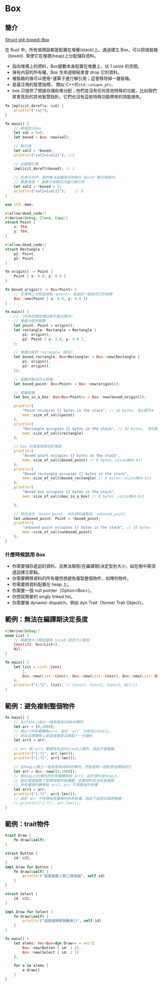 # Box

## 簡介

[Struct std::boxed::Box](https://doc.rust-lang.org/std/boxed/struct.Box.html)

在 Rust 中，所有值預設都是配置在堆疊(stack)上。通過建立 Box，可以把值裝箱（boxed）來使它在堆積(heap)上分配儲存資料。

* 指向堆積上的資料，Box變數本身配置在堆疊上，佔 1 usize 的空間。
* 保有內容的所有權，Box 生命週期結束會 drop 它的資料。
* 被裝箱的值可以使用`*`運算子進行解引用；這會移除掉一層裝箱。
* 是最泛用的智慧指標。 類似 C++的`std::unique_ptr`。
* box 只提供了間接存儲和堆分配；他們並沒有任何其他特殊的功能，比如我們將會見到的其他智慧指針。它們也沒有這些特殊功能帶來的效能損失。

```rust
fn implicit_deref(a: &u8) {
    println!("{a}");
}

fn main() {
    // 將值放入box
    let val = 5u8;
    let boxed = Box::new(val);

    // 解引用
    let val2 = *boxed;
    println!("val2={val2}"); //5

    // 自動解引用
    implicit_deref(&boxed); // 5
    
    // 在表示式中，我們無法自動隱式地執行 Deref 解引用操作，
    // 需要使用 * 運算子來顯式的進行解引用
    let val2 = *boxed + 3;
    println!("val2={val2}");    // 8
}
```

```rust
use std::mem;

#[allow(dead_code)]
#[derive(Debug, Clone, Copy)]
struct Point {
    x: f64,
    y: f64,
}

#[allow(dead_code)]
struct Rectangle {
    p1: Point,
    p2: Point,
}

fn origin() -> Point {
    Point { x: 0.0, y: 0.0 }
}

fn boxed_origin() -> Box<Point> {
    // 在堆積上分配這個點（point），並返回一個指向它的指標
    Box::new(Point { x: 0.0, y: 0.0 })
}

fn main() {
    // （所有的類型標註都不是必需的）
    // 堆疊分配的變數
    let point: Point = origin();
    let rectangle: Rectangle = Rectangle {
        p1: origin(),
        p2: Point { x: 3.0, y: 4.0 },
    };

    // 堆積分配的 rectangle（矩形）
    let boxed_rectangle: Box<Rectangle> = Box::new(Rectangle {
        p1: origin(),
        p2: origin(),
    });

    // 函數的輸出可以裝箱
    let boxed_point: Box<Point> = Box::new(origin());

    // 兩層裝箱
    let box_in_a_box: Box<Box<Point>> = Box::new(boxed_origin());

    println!(
        "Point occupies {} bytes in the stack", // 16 bytes, 有2個f64
        mem::size_of_val(&point)
    );
    println!(
        "Rectangle occupies {} bytes in the stack", // 32 bytes， 有4個f64
        mem::size_of_val(&rectangle)    
    );

    // box 的寬度就是指針寬度
    println!(
        "Boxed point occupies {} bytes in the stack",   
        mem::size_of_val(&boxed_point) // 8 bytes，usize為64-bit
    );
    println!(
        "Boxed rectangle occupies {} bytes in the stack", 
        mem::size_of_val(&boxed_rectangle) // 8 bytes，usize為64-bit
    );
    println!(
        "Boxed box occupies {} bytes in the stack", 
        mem::size_of_val(&box_in_a_box) // 8 bytes，usize為64-bit

    );

    // 將包含在 `boxed_point` 中的資料複製到 `unboxed_point`
    let unboxed_point: Point = *boxed_point;
    println!(
        "Unboxed point occupies {} bytes in the stack", // 16 bytes
        mem::size_of_val(&unboxed_point)
    );
}

```

### 什麼時候該用 Box

* 你需要儲存遞迴的資料，且無法靜態(在編譯期)決定型別大小，如在樹中需須遞迴建立節點。
* 你需要轉移資料的所有權但想避免複製整個物件，如陣列物件。
* 你需要將資料配置在 heap 上。
* 你需要一個 null pointer（Option\<Box>）。
* 你想寫簡單的 singly linked list。
* 你需要做 dynamic dispatch，例如 dyn Trait（former Trait Object）。

## 範例：無法在編譯期決定長度

```rust
#[derive(Debug)]
enum List {
    // 將動態大小類型變為 Sized 固定大小類型
    Cons(i32, Box<List>),
    Nil,
}

fn main() {
    let list = List::Cons(
        1,
        Box::new(List::Cons(2, Box::new(List::Cons(3, Box::new(List::Nil))))),
    );
    println!("{:?}", list); // Cons(1, Cons(2, Cons(3, Nil)))
}
```

## 範例：避免複制整個物件

```rust
fn main() {
    // 在stack上建立一個長度為1000的陣列
    let arr = [0;1000];
    // 將arr所有權轉移arr1，由於 `arr` 分配在stack上，
    // 因此這裡實際上是直接重新深複製了一份資料
    let arr1 = arr;

    // arr 和 arr1 都擁有各自的stack上陣列，因此不會報錯
    println!("{:?}", arr.len());
    println!("{:?}", arr1.len());

    // 在heap上建立一個長度為1000的陣列，然後使用一個智慧指標指向它
    let arr = Box::new([0;1000]);
    // 將heap上的陣列的所有權轉移給 arr1，由於資料在heap上，
    // 因此僅僅複製了智慧指標的結構體，底層資料並沒有被複製
    // 所有權順利轉移給 arr1，arr 不再擁有所有權
    let arr1 = arr;
    println!("{:?}", arr1.len());
    // 由於 arr 不再擁有底層陣列的所有權，因此下面程式碼將報錯
    // println!("{:?}", arr.len());
}
```

## 範例：trait物件

```rust
trait Draw {
    fn draw(&self);
}

struct Button {
    id: u32,
}
impl Draw for Button {
    fn draw(&self) {
        println!("這是螢幕上第{}號按鈕", self.id)
    }
}

struct Select {
    id: u32,
}

impl Draw for Select {
    fn draw(&self) {
        println!("這個選擇框很難用{}", self.id)
    }
}

fn main() {
    let elems: Vec<Box<dyn Draw>> = vec![
        Box::new(Button { id: 1 }), 
        Box::new(Select { id: 2 })
    ];

    for e in elems {
        e.draw()
    }
}
```
